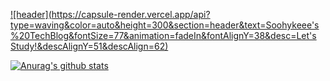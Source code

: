 [![header](https://capsule-render.vercel.app/api?type=waving&color=auto&height=300&section=header&text=Soohykeee's%20TechBlog&fontSize=77&animation=fadeIn&fontAlignY=38&desc=Let's Study!&descAlignY=51&descAlign=62)](https://sookykeee.tistory.com/)


[![Anurag's github stats](https://github-readme-stats.vercel.app/api?env=PAT_1&username=soohykeee&theme=graywhite)](https://github.com/soohykeee?tab=repositories)
<h1></h1>

<!--
<p><img  src="https://github-readme-stats.vercel.app/api/top-langs?username=soohykeee&show_icons=true&locale=en&layout=compact" alt="soohykeee" /></p>

**soohykeee/soohykeee** is a ✨ _special_ ✨ repository because its `README.md` (this file) appears on your GitHub profile.

Here are some ideas to get you started:

- 🔭 I’m currently working on …
- 🌱 I’m currently learning …
- 👯 I’m looking to collaborate on …
- 🤔 I’m looking for help with …
- 💬 Ask me about …
- 📫 How to reach me: …
- 😄 Pronouns: …
- ⚡ Fun fact: …

![Anurag's GitHub stats](https://github-readme-stats.vercel.app/api?username=soohykeee)

![Anurag's GitHub stats](https://github-readme-stats.vercel.app/api?username=soohykeee&show_icons=true&theme=graywhite)
—>
